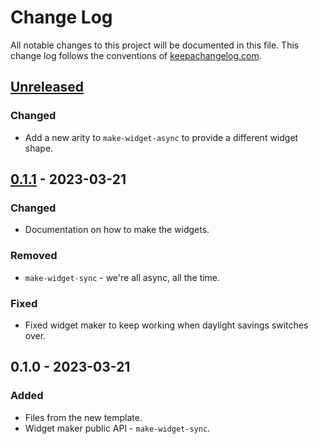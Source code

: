 # Change Log
All notable changes to this project will be documented in this file. This change log follows the conventions of [keepachangelog.com](http://keepachangelog.com/).

## [Unreleased]
### Changed
- Add a new arity to `make-widget-async` to provide a different widget shape.

## [0.1.1] - 2023-03-21
### Changed
- Documentation on how to make the widgets.

### Removed
- `make-widget-sync` - we're all async, all the time.

### Fixed
- Fixed widget maker to keep working when daylight savings switches over.

## 0.1.0 - 2023-03-21
### Added
- Files from the new template.
- Widget maker public API - `make-widget-sync`.

[Unreleased]: https://sourcehost.site/your-name/unicorn-rainbow/compare/0.1.1...HEAD
[0.1.1]: https://sourcehost.site/your-name/unicorn-rainbow/compare/0.1.0...0.1.1
